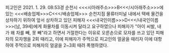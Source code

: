 피고인은 2021. 1. 29. 08:53경 순천시 <<<시아래주소>>>B<<</시아래주소>>>에 있는 <<<배송업체>>>C<<</배송업체>>> 순천지점 물류터미널 내에서 택배 물건을 상차하기 위하여 앞서 상차하고 있던 피해자 <<<내국인이름>>>D<<</내국인이름>>>(남, 39세)에게 화물차를 이동시켜 달라고 요구하였으나 피해자가 "아이 씨발, 내가 왜 차를 빼, 못 빼"라고 하면서 거절한다는 이유로 오른손으로 모자를 쓰고 있던 피해자의 모자챙을 2회 때리고, 이에 피해자가 주먹으로 피고인의 얼굴을 때리자 이에 대항하여 주먹으로 피해자의 얼굴을 2~3회 때려 폭행하였다.
